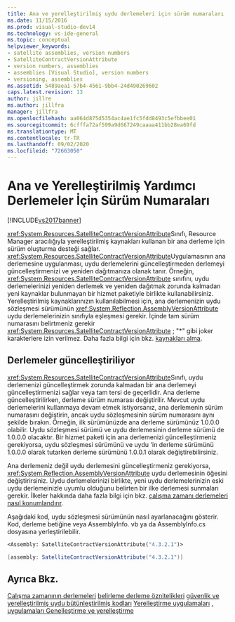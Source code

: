 ```yaml
---
title: Ana ve yerelleştirilmiş uydu derlemeleri için sürüm numaraları | Microsoft Docs
ms.date: 11/15/2016
ms.prod: visual-studio-dev14
ms.technology: vs-ide-general
ms.topic: conceptual
helpviewer_keywords:
- satellite assemblies, version numbers
- SatelliteContractVersionAttribute
- version numbers, assemblies
- assemblies [Visual Studio], version numbers
- versioning, assemblies
ms.assetid: 5489aea1-57b4-4561-9bb4-24d490269602
caps.latest.revision: 13
author: jillre
ms.author: jillfra
manager: jillfra
ms.openlocfilehash: aa064d875d5354ac4ae1fc5fdd8493c5efbbee01
ms.sourcegitcommit: 6cfffa72af599a9d667249caaaa411bb28ea69fd
ms.translationtype: MT
ms.contentlocale: tr-TR
ms.lasthandoff: 09/02/2020
ms.locfileid: "72663050"
---
```

# <a name="version-numbers-for-main-and-localized-satellite-assemblies"></a>Ana ve Yerelleştirilmiş Yardımcı Derlemeler İçin Sürüm Numaraları
[!INCLUDE[vs2017banner](../includes/vs2017banner.md)]

<xref:System.Resources.SatelliteContractVersionAttribute>Sınıfı, Resource Manager aracılığıyla yerelleştirilmiş kaynakları kullanan bir ana derleme için sürüm oluşturma desteği sağlar. <xref:System.Resources.SatelliteContractVersionAttribute>Uygulamasının ana derlemesine uygulanması, uydu derlemelerini güncelleştirmeden derlemeyi güncelleştirmenizi ve yeniden dağıtmanıza olanak tanır. Örneğin, <xref:System.Resources.SatelliteContractVersionAttribute> sınıfını, uydu derlemelerinizi yeniden derlemek ve yeniden dağıtmak zorunda kalmadan yeni kaynaklar bulunmayan bir hizmet paketiyle birlikte kullanabilirsiniz. Yerelleştirilmiş kaynaklarınızın kullanılabilmesi için, ana derlemenizin uydu sözleşmesi sürümünün <xref:System.Reflection.AssemblyVersionAttribute> uydu derlemelerinizin sınıfıyla eşleşmesi gerekir. İçinde tam sürüm numarasını belirtmeniz gerekir <xref:System.Resources.SatelliteContractVersionAttribute> ; "*" gibi joker karakterlere izin verilmez. Daha fazla bilgi için bkz. [kaynakları alma](https://msdn.microsoft.com/library/eca16922-1c46-4f68-aefe-e7a12283641f).

## <a name="updating-assemblies"></a>Derlemeler güncelleştiriliyor
 <xref:System.Resources.SatelliteContractVersionAttribute>Sınıfı, uydu derlemenizi güncelleştirmek zorunda kalmadan bir ana derlemeyi güncelleştirmenizi sağlar veya tam tersi de geçerlidir. Ana derleme güncelleştirilirken, derleme sürüm numarası değiştirilir. Mevcut uydu derlemelerini kullanmaya devam etmek istiyorsanız, ana derlemenin sürüm numarasını değiştirin, ancak uydu sözleşmesinin sürüm numarasını aynı şekilde bırakın. Örneğin, ilk sürümünüzde ana derleme sürümünüz 1.0.0.0 olabilir. Uydu sözleşmesi sürümü ve uydu derlemesinin derleme sürümü de 1.0.0.0 olacaktır. Bir hizmet paketi için ana derlemenizi güncelleştirmeniz gerekiyorsa, uydu sözleşmesi sürümünü ve uydu 'in derleme sürümünü 1.0.0.0 olarak tutarken derleme sürümünü 1.0.0.1 olarak değiştirebilirsiniz.

 Ana derlemeniz değil uydu derlemesini güncelleştirmeniz gerekiyorsa, <xref:System.Reflection.AssemblyVersionAttribute> uydu derlemesinin öğesini değiştirirsiniz. Uydu derlemelerinizi birlikte, yeni uydu derlemelerinizin eski uydu derlemeinizle uyumlu olduğunu belirten bir ilke derlemesi sunmaları gerekir. İlkeler hakkında daha fazla bilgi için bkz. [çalışma zamanı derlemeleri nasıl konumlandırır](https://msdn.microsoft.com/library/772ac6f4-64d2-4cfb-92fd-58096dcd6c34).

 Aşağıdaki kod, uydu sözleşmesi sürümünün nasıl ayarlanacağını gösterir. Kod, derleme betiğine veya AssemblyInfo. vb ya da AssemblyInfo.cs dosyasına yerleştirilebilir.

```vb
<Assembly: SatelliteContractVersionAttribute("4.3.2.1")>

```

```csharp
[assembly: SatelliteContractVersionAttribute("4.3.2.1")]
```

## <a name="see-also"></a>Ayrıca Bkz.
 [Çalışma zamanının derlemeleri](https://msdn.microsoft.com/library/772ac6f4-64d2-4cfb-92fd-58096dcd6c34) [belirleme derleme öznitelikleri](https://msdn.microsoft.com/library/36a98a81-b5b5-4c19-912a-11f91eff7f4e) [güvenlik ve yerelleştirilmiş uydu bütünleştirilmiş kodları](../ide/security-and-localized-satellite-assemblies.md) [Yerelleştirme uygulamaları](../ide/localizing-applications.md) [, uygulamaları Genelleştirme ve yerelleştirme](../ide/globalizing-and-localizing-applications.md)
